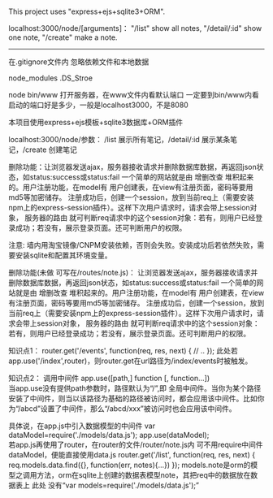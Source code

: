 ![]()

This project uses "express+ejs+sqlite3+ORM".  
  
localhost:3000/node/[arguments]：
"/list" show all notes, "/detail/:id" show one note, "/create" make a note.


  
****
  
在.gitignore文件内 忽略依赖文件和本地数据

node_modules
.DS_Stroe


node bin/www 打开服务器，在www文件内看默认端口
一定要到bin/www内看启动的端口好是多少，一般是localhost3000，不是8080

本项目使用express+ejs模板+sqlite3数据库+ORM插件

localhost:3000/node/参数：
/list 展示所有笔记，/detail/:id 展示某条笔记，/create 创建笔记


删除功能：让浏览器发送ajax，服务器接收请求并删除数据库数据，再返回json状态，如status:success或status:fail
一个简单的网站就是由 增删改查 堆积起来的。用户注册功能，在model有 用户创建表，在view有注册页面，密码等要用md5等加密储存。
注册成功后，创建一个session，放到当前req上（需要安装npm上的express-session插件）。这样下次用户请求时，请求会带上session对象，
服务器的路由 就可判断req请求中的这个session对象：若有，则用户已经登录成功；若没有，展示登录页面。还可判断用户的权限。

注意: 墙内用淘宝镜像/CNPM安装依赖，否则会失败。安装成功后若依然失败，需要安装sqlite和配置其环境变量。

删除功能(未做 可写在/routes/note.js)：
让浏览器发送ajax，服务器接收请求并删除数据库数据，再返回json状态，如status:success或status:fail
一个简单的网站就是由 增删改查 堆积起来的。用户注册功能，在model有 用户创建表，在view有注册页面，密码等要用md5等加密储存。
注册成功后，创建一个session，放到当前req上（需要安装npm上的express-session插件）。这样下次用户请求时，请求会带上session对象，
服务器的路由 就可判断req请求中的这个session对象：若有，则用户已经登录成功；若没有，展示登录页面。还可判断用户的权限。


知识点1：
router.get('/events', function(req, res, next) {
  // ..
});
此处若app.use('/index',router)，则router.get在url路径为/index/events时被触发。

知识点2：
调用中间件 app.use([path,] function [, function...])  
当app.use没有提供path参数时，路径默认为“/”,即 全局中间件。当你为某个路径安装了中间件，则当以该路径为基础的路径被访问时，都会应用该中间件。比如你为“/abcd”设置了中间件，那么“/abcd/xxx”被访问时也会应用该中间件。

具体说，在app.js中引入数据模型的中间件
var dataModel=require('./models/data.js'); app.use(dataModel);  
若app.js再使用了router，在router的文件/router/note.js内 可不用require中间件dataModel，便能直接使用data.js
router.get('/list', function(req, res, next) {
  req.models.data.find({}, function(err, notes){...})
});
models.note是orm的模型之调用方法，orm在sqlite上创建的数据表模型note，其把req中的数据放在数据表上
此处 没有“var models=require('./models/data.js');”
